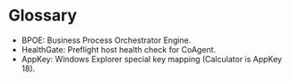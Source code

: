 # Glossary
- BPOE: Business Process Orchestrator Engine.
- HealthGate: Preflight host health check for CoAgent.
- AppKey: Windows Explorer special key mapping (Calculator is AppKey 18).

